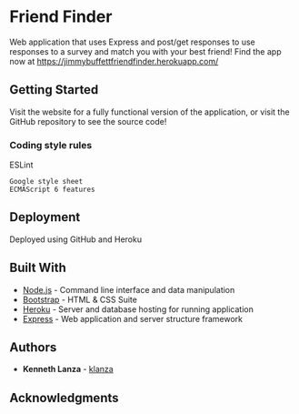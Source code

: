 # Friend Finder

Web application that uses Express and post/get responses to use responses to a survey and match you with your best friend! Find the app now at https://jimmybuffettfriendfinder.herokuapp.com/

## Getting Started

Visit the website for a fully functional version of the application, or visit the GitHub repository to see the source code!

### Coding style rules

ESLint
```
Google style sheet
ECMAScript 6 features
```

## Deployment

Deployed using GitHub and Heroku

## Built With

* [Node.js](https://nodejs.org/en/) - Command line interface and data manipulation
* [Bootstrap](https://getbootstrap.com/) - HTML & CSS Suite
* [Heroku](https://www.heroku.com/) - Server and database hosting for running application
* [Express](https://expressjs.com) - Web application and server structure framework

## Authors

* **Kenneth Lanza** - [klanza](https://github.com/klanza)

## Acknowledgments
